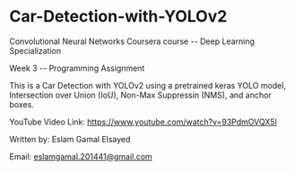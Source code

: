 # Car-Detection-with-YOLOv2

Convolutional Neural Networks Coursera course -- Deep Learning Specialization 

Week 3 -- Programming Assignment 

This is a Car Detection with YOLOv2 using a pretrained keras YOLO model, Intersection over Union (IoU), Non-Max Suppressin (NMS), and anchor boxes. 

YouTube Video Link: https://www.youtube.com/watch?v=93PdmOVQX5I

Written by: Eslam Gamal Elsayed 

Email: eslamgamal.201441@gmail.com
